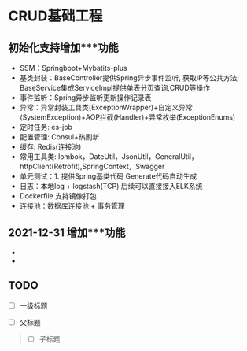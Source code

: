 # CRUD基础工程

## 初始化支持增加***功能
* SSM：Springboot+Mybatits-plus
* 基类封装：BaseController提供Spring异步事件监听, 获取IP等公共方法; BaseService集成ServiceImpl提供单表分页查询,CRUD等操作
* 事件监听：Spring异步监听更新操作记录表
* 异常：异常封装工具类(ExceptionWrapper)+自定义异常(SystemException)+AOP拦截(Handler)+异常枚举(ExceptionEnums)
* 定时任务: es-job
* 配置管理: Consul+热刷新
* 缓存: Redis(连接池)
* 常用工具类: lombok，DateUtil，JsonUtil，GeneralUtil，httpClient(Retrofit),SpringContext，Swagger
* 单元测试：1. 提供Spring基类代码 Generate代码自动生成
* 日志：本地log + logstash(TCP) 后续可以直接接入ELK系统
* Dockerfile 支持镜像打包
* 连接池：数据库连接池 + 事务管理

## 2021-12-31 增加***功能
* 
* 

## TODO
- [ ] 一级标题

- [ ] 父标题
> - [ ] 子标题


